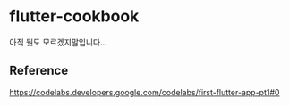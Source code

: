 # flutter-cookbook
아직 뭣도 모르겠지말입니다...

## Reference
https://codelabs.developers.google.com/codelabs/first-flutter-app-pt1#0
